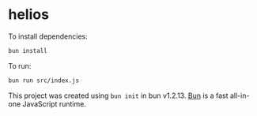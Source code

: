 # helios

To install dependencies:

```bash
bun install
```

To run:

```bash
bun run src/index.js
```

This project was created using `bun init` in bun v1.2.13. [Bun](https://bun.sh) is a fast all-in-one JavaScript runtime.
